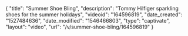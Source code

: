 {
    "title": "Summer Shoe Bling",
    "description": "Tommy Hilfiger sparkling shoes for the summer holidays",
    "videoid": "164596819",
    "date_created": "1527484636",
    "date_modified": "1546466803",
    "type": "captivate",
    "layout": "video",
    "url": "\/v\/summer-shoe-bling\/164596819"
}